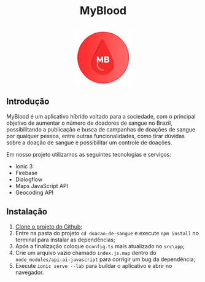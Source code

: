 <div align="center">
	<h1 style="border:none">MyBlood</h1><br/>
	<img width="150" height="139" src="https://raw.githubusercontent.com/Romanti-Ezer/doacao-de-sangue/master/src/assets/imgs/logo.png">
</div>

## Introdução 

MyBlood é um aplicativo híbrido voltado para a sociedade, com o principal objetivo de aumentar o número de doadores de sangue no Brazil, possibilitando a publicação e busca de campanhas de doações de sangue por qualquer pessoa, entre outras funcionalidades, como tirar dúvidas sobre a doação de sangue e possibilitar um controle de doações.

Em nosso projeto utilizamos as seguintes tecnologias e serviços:

* Ionic 3
* Firebase 
* Dialogflow
* Maps JavaScript API
* Geocoding API

## Instalação
1. [Clone o projeto do Github](https://github.com/Romanti-Ezer/doacao-de-sangue);
2. Entre na pasta do projeto `cd doacao-de-sangue` e execute `npm install` no terminal para instalar as dependências;
3. Após a finalização coloque o`config.ts` mais atualizado no `src\app`;
4. Crie um arquivo vazio chamado `index.js.map` dentro do `node_modules/api-ai-javascript` para corrigir um bug da dependência;
5. Execute `ionic serve --lab` para buildar o aplicativo e abrir no navegador.